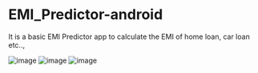 # EMI_Predictor-android

It is a basic EMI Predictor app to calculate the EMI of home loan, car loan etc..,

![image](https://github.com/santhoshpandi/EMI_Predictor-android/assets/109999710/3e6aee30-d895-4ee3-aef9-ca13163ceda5)
![image](https://github.com/santhoshpandi/EMI_Predictor-android/assets/109999710/7fd7e5c4-a825-40ad-b861-cdceab734e47)
![image](https://github.com/santhoshpandi/EMI_Predictor-android/assets/109999710/aa7d80ca-a3f2-43ba-a06f-f24e3cb26142)


